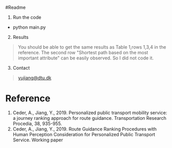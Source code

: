 #Readme 
1. Run the code
* python main.py 
2. Results 
> You should be able to get the same results as Table 1,rows 1,3,4 in the reference. 
> The second row "Shortest path based on the most important attribute" can be easily observed. So I did not code it. 

3. Contact 
> yujiang@dtu.dk


# Reference 
1. Ceder, A., Jiang, Y., 2019. Personalized public transport mobility service: a journey ranking approach for route guidance. Transportation Research Procedia, 38, 935-955.
2. Ceder, A., Jiang, Y., 2019. Route Guidance Ranking Procedures with Human Perception Consideration for Personalized Public Transport Service. Working paper
